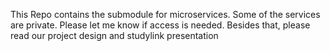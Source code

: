 
This Repo contains the submodule for microservices. Some of the services are private. Please let me know if access is needed. Besides that, please read  our project design and studylink presentation
